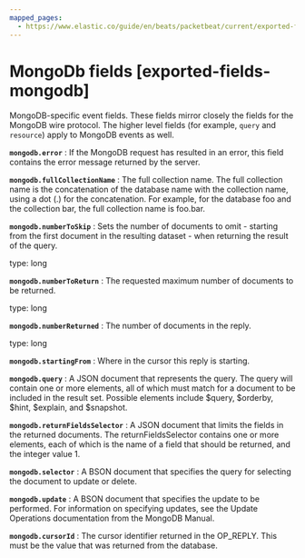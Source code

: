 ```yaml
---
mapped_pages:
  - https://www.elastic.co/guide/en/beats/packetbeat/current/exported-fields-mongodb.html
---
```


# MongoDb fields [exported-fields-mongodb]

MongoDB-specific event fields. These fields mirror closely the fields for the MongoDB wire protocol. The higher level fields (for example, `query` and `resource`) apply to MongoDB events as well.



**`mongodb.error`**
:   If the MongoDB request has resulted in an error, this field contains the error message returned by the server.


**`mongodb.fullCollectionName`**
:   The full collection name. The full collection name is the concatenation of the database name with the collection name, using a dot (.) for the concatenation. For example, for the database foo and the collection bar, the full collection name is foo.bar.


**`mongodb.numberToSkip`**
:   Sets the number of documents to omit - starting from the first document in the resulting dataset - when returning the result of the query.

type: long


**`mongodb.numberToReturn`**
:   The requested maximum number of documents to be returned.

type: long


**`mongodb.numberReturned`**
:   The number of documents in the reply.

type: long


**`mongodb.startingFrom`**
:   Where in the cursor this reply is starting.


**`mongodb.query`**
:   A JSON document that represents the query. The query will contain one or more elements, all of which must match for a document to be included in the result set. Possible elements include $query, $orderby, $hint, $explain, and $snapshot.


**`mongodb.returnFieldsSelector`**
:   A JSON document that limits the fields in the returned documents. The returnFieldsSelector contains one or more elements, each of which is the name of a field that should be returned, and the integer value 1.


**`mongodb.selector`**
:   A BSON document that specifies the query for selecting the document to update or delete.


**`mongodb.update`**
:   A BSON document that specifies the update to be performed. For information on specifying updates, see the Update Operations documentation from the MongoDB Manual.


**`mongodb.cursorId`**
:   The cursor identifier returned in the OP_REPLY. This must be the value that was returned from the database.


